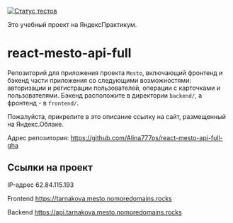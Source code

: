 [![Статус тестов](../../actions/workflows/tests.yml/badge.svg)](../../actions/workflows/tests.yml)

Это учебный проект на ЯндексПрактикум.

# react-mesto-api-full
Репозиторий для приложения проекта `Mesto`, включающий фронтенд и бэкенд части приложения со следующими возможностями: авторизации и регистрации пользователей, операции с карточками и пользователями. Бэкенд расположите в директории `backend/`, а фронтенд - в `frontend/`. 
  
Пожалуйста, прикрепите в это описание ссылку на сайт, размещенный на Яндекс.Облаке.

Адрес репозитория: https://github.com/Alina777ps/react-mesto-api-full-gha

## Ссылки на проект

IP-адрес 62.84.115.193

Frontend https://tarnakova.mesto.nomoredomains.rocks

Backend https://api.tarnakova.mesto.nomoredomains.rocks